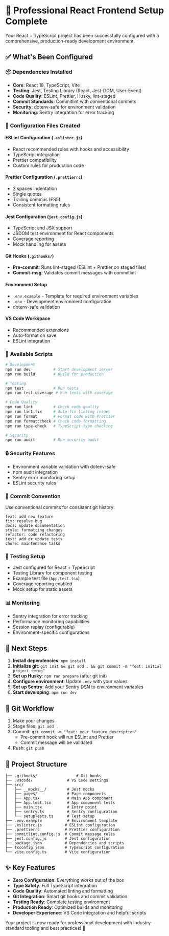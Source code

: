 # 🎉 Professional React Frontend Setup Complete

Your React + TypeScript project has been successfully configured with a comprehensive, production-ready development environment.

## ✅ What's Been Configured

### 📦 **Dependencies Installed**
- **Core**: React 18, TypeScript, Vite
- **Testing**: Jest, Testing Library (React, Jest-DOM, User-Event)
- **Code Quality**: ESLint, Prettier, Husky, lint-staged
- **Commit Standards**: Commitlint with conventional commits
- **Security**: dotenv-safe for environment validation
- **Monitoring**: Sentry integration for error tracking

### 🔧 **Configuration Files Created**

#### **ESLint Configuration** (`.eslintrc.js`)
- React recommended rules with hooks and accessibility
- TypeScript integration
- Prettier compatibility
- Custom rules for production code

#### **Prettier Configuration** (`.prettierrc`)
- 2 spaces indentation
- Single quotes
- Trailing commas (ES5)
- Consistent formatting rules

#### **Jest Configuration** (`jest.config.js`)
- TypeScript and JSX support
- JSDOM test environment for React components
- Coverage reporting
- Mock handling for assets

#### **Git Hooks** (`.githooks/`)
- **Pre-commit**: Runs lint-staged (ESLint + Prettier on staged files)
- **Commit-msg**: Validates commit messages with commitlint

#### **Environment Setup**
- `.env.example` - Template for required environment variables
- `.env` - Development environment configuration
- dotenv-safe validation

#### **VS Code Workspace**
- Recommended extensions
- Auto-format on save
- ESLint integration

### 🚀 **Available Scripts**

```bash
# Development
npm run dev          # Start development server
npm run build        # Build for production

# Testing
npm test             # Run tests
npm run test:coverage # Run tests with coverage

# Code Quality
npm run lint         # Check code quality
npm run lint:fix     # Auto-fix linting issues
npm run format       # Format code with Prettier
npm run format:check # Check code formatting
npm run type-check   # TypeScript type checking

# Security
npm run audit        # Run security audit
```

### 🔒 **Security Features**
- Environment variable validation with dotenv-safe
- npm audit integration
- Sentry error monitoring setup
- ESLint security rules

### 📝 **Commit Convention**
Use conventional commits for consistent git history:
```
feat: add new feature
fix: resolve bug
docs: update documentation
style: formatting changes
refactor: code refactoring
test: add or update tests
chore: maintenance tasks
```

### 🧪 **Testing Setup**
- Jest configured for React + TypeScript
- Testing Library for component testing
- Example test file (`App.test.tsx`)
- Coverage reporting enabled
- Mock setup for static assets

### 📊 **Monitoring**
- Sentry integration for error tracking
- Performance monitoring capabilities
- Session replay (configurable)
- Environment-specific configurations

## 🎯 **Next Steps**

1. **Install dependencies**: `npm install`
2. **Initialize git**: `git init && git add . && git commit -m "feat: initial project setup"`
3. **Set up Husky**: `npm run prepare` (after git init)
4. **Configure environment**: Update `.env` with your values
5. **Set up Sentry**: Add your Sentry DSN to environment variables
6. **Start developing**: `npm run dev`

## 🔄 **Git Workflow**

1. Make your changes
2. Stage files: `git add .`
3. Commit: `git commit -m "feat: your feature description"`
   - Pre-commit hook will run ESLint and Prettier
   - Commit message will be validated
4. Push: `git push`

## 📁 **Project Structure**

```
├── .githooks/                 # Git hooks
├── .vscode/               # VS Code settings
├── src/
│   ├── __mocks__/         # Jest mocks
│   ├── pages/             # Page components
│   ├── App.tsx            # Main App component
│   ├── App.test.tsx       # App component tests
│   ├── main.tsx           # Entry point
│   ├── sentry.ts          # Sentry configuration
│   └── setupTests.ts      # Test setup
├── .env.example           # Environment template
├── .eslintrc.js          # ESLint configuration
├── .prettierrc           # Prettier configuration
├── commitlint.config.js  # Commit message rules
├── jest.config.js        # Jest configuration
├── package.json          # Dependencies and scripts
├── tsconfig.json         # TypeScript configuration
└── vite.config.ts        # Vite configuration
```

## ✨ **Key Features**

- **Zero Configuration**: Everything works out of the box
- **Type Safety**: Full TypeScript integration
- **Code Quality**: Automated linting and formatting
- **Git Integration**: Smart git hooks and commit validation
- **Testing Ready**: Complete testing environment
- **Production Ready**: Optimized builds and monitoring
- **Developer Experience**: VS Code integration and helpful scripts

Your project is now ready for professional development with industry-standard tooling and best practices! 🚀
